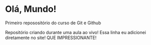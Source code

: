 # Olá, Mundo!
 Primeiro reposositório do curso de Git e Github

 Repositório criando durante uma aula ao vivo!
 Essa linha eu adicionei  diretamente no site! QUE IMPRESSIONANTE!
 
